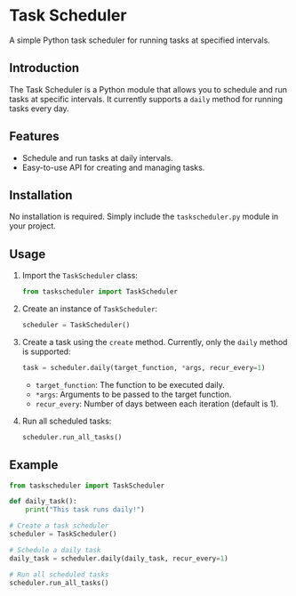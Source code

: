 # Task Scheduler

A simple Python task scheduler for running tasks at specified intervals.

## Introduction

The Task Scheduler is a Python module that allows you to schedule and run tasks at specific intervals. It currently supports a `daily` method for running tasks every day.

## Features

- Schedule and run tasks at daily intervals.
- Easy-to-use API for creating and managing tasks.

## Installation

No installation is required. Simply include the `taskscheduler.py` module in your project.

## Usage

1. Import the `TaskScheduler` class:

    ```python
    from taskscheduler import TaskScheduler
    ```

2. Create an instance of `TaskScheduler`:

    ```python
    scheduler = TaskScheduler()
    ```

3. Create a task using the `create` method. Currently, only the `daily` method is supported:

    ```python
    task = scheduler.daily(target_function, *args, recur_every=1)
    ```

    - `target_function`: The function to be executed daily.
    - `*args`: Arguments to be passed to the target function.
    - `recur_every`: Number of days between each iteration (default is 1).

4. Run all scheduled tasks:

    ```python
    scheduler.run_all_tasks()
    ```

## Example

```python
from taskscheduler import TaskScheduler

def daily_task():
    print("This task runs daily!")

# Create a task scheduler
scheduler = TaskScheduler()

# Schedule a daily task
daily_task = scheduler.daily(daily_task, recur_every=1)

# Run all scheduled tasks
scheduler.run_all_tasks()
